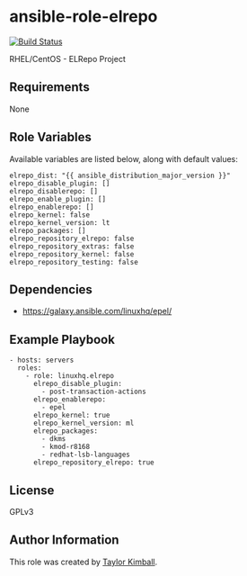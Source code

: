 # ansible-role-elrepo

[![Build Status](https://travis-ci.org/linuxhq/ansible-role-elrepo.svg?branch=master)](https://travis-ci.org/linuxhq/ansible-role-elrepo)

RHEL/CentOS - ELRepo Project

## Requirements

None

## Role Variables

Available variables are listed below, along with default values:

    elrepo_dist: "{{ ansible_distribution_major_version }}"
    elrepo_disable_plugin: []
    elrepo_disablerepo: []
    elrepo_enable_plugin: []
    elrepo_enablerepo: []
    elrepo_kernel: false
    elrepo_kernel_version: lt
    elrepo_packages: []
    elrepo_repository_elrepo: false
    elrepo_repository_extras: false
    elrepo_repository_kernel: false
    elrepo_repository_testing: false

## Dependencies

 * https://galaxy.ansible.com/linuxhq/epel/

## Example Playbook

    - hosts: servers
      roles:
        - role: linuxhq.elrepo
          elrepo_disable_plugin:
            - post-transaction-actions
          elrepo_enablerepo:
            - epel
          elrepo_kernel: true
          elrepo_kernel_version: ml
          elrepo_packages:
            - dkms
            - kmod-r8168
            - redhat-lsb-languages
          elrepo_repository_elrepo: true

## License

GPLv3

## Author Information

This role was created by [Taylor Kimball](http://www.linuxhq.org).
